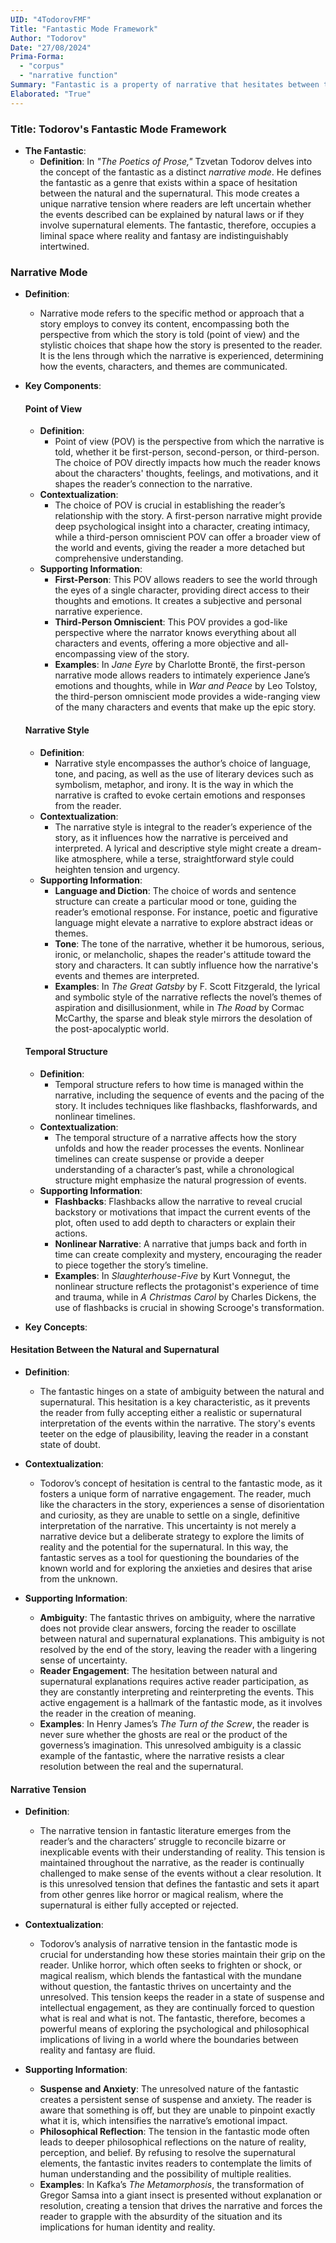 ```yaml
---
UID: "4TodorovFMF"
Title: "Fantastic Mode Framework"
Author: "Todorov"
Date: "27/08/2024"
Prima-Forma:
  - "corpus"
  - "narrative function"
Summary: "Fantastic is a property of narrative that hesitates between the natural and supernatural. Fantastic creates narrative tension thru the uncertainty of events being explained by natural law or supernatural elements."
Elaborated: "True"
---
```

### Title: **Todorov's Fantastic Mode Framework**

- **The Fantastic**:
  - **Definition**: In *"The Poetics of Prose,"* Tzvetan Todorov delves into the concept of the fantastic as a distinct *narrative mode*. He defines the fantastic as a genre that exists within a space of hesitation between the natural and the supernatural. This mode creates a unique narrative tension where readers are left uncertain whether the events described can be explained by natural laws or if they involve supernatural elements. The fantastic, therefore, occupies a liminal space where reality and fantasy are indistinguishably intertwined.

### **Narrative Mode**

- **Definition**:
  - Narrative mode refers to the specific method or approach that a story employs to convey its content, encompassing both the perspective from which the story is told (point of view) and the stylistic choices that shape how the story is presented to the reader. It is the lens through which the narrative is experienced, determining how the events, characters, and themes are communicated.

- **Key Components**:

  #### **Point of View**
  - **Definition**:
    - Point of view (POV) is the perspective from which the narrative is told, whether it be first-person, second-person, or third-person. The choice of POV directly impacts how much the reader knows about the characters' thoughts, feelings, and motivations, and it shapes the reader’s connection to the narrative.
  - **Contextualization**:
    - The choice of POV is crucial in establishing the reader’s relationship with the story. A first-person narrative might provide deep psychological insight into a character, creating intimacy, while a third-person omniscient POV can offer a broader view of the world and events, giving the reader a more detached but comprehensive understanding.
  - **Supporting Information**:
    - **First-Person**: This POV allows readers to see the world through the eyes of a single character, providing direct access to their thoughts and emotions. It creates a subjective and personal narrative experience.
    - **Third-Person Omniscient**: This POV provides a god-like perspective where the narrator knows everything about all characters and events, offering a more objective and all-encompassing view of the story.
    - **Examples**: In *Jane Eyre* by Charlotte Brontë, the first-person narrative mode allows readers to intimately experience Jane’s emotions and thoughts, while in *War and Peace* by Leo Tolstoy, the third-person omniscient mode provides a wide-ranging view of the many characters and events that make up the epic story.

  #### **Narrative Style**
  - **Definition**:
    - Narrative style encompasses the author’s choice of language, tone, and pacing, as well as the use of literary devices such as symbolism, metaphor, and irony. It is the way in which the narrative is crafted to evoke certain emotions and responses from the reader.
  - **Contextualization**:
    - The narrative style is integral to the reader’s experience of the story, as it influences how the narrative is perceived and interpreted. A lyrical and descriptive style might create a dream-like atmosphere, while a terse, straightforward style could heighten tension and urgency.
  - **Supporting Information**:
    - **Language and Diction**: The choice of words and sentence structure can create a particular mood or tone, guiding the reader’s emotional response. For instance, poetic and figurative language might elevate a narrative to explore abstract ideas or themes.
    - **Tone**: The tone of the narrative, whether it be humorous, serious, ironic, or melancholic, shapes the reader's attitude toward the story and characters. It can subtly influence how the narrative's events and themes are interpreted.
    - **Examples**: In *The Great Gatsby* by F. Scott Fitzgerald, the lyrical and symbolic style of the narrative reflects the novel’s themes of aspiration and disillusionment, while in *The Road* by Cormac McCarthy, the sparse and bleak style mirrors the desolation of the post-apocalyptic world.

  #### **Temporal Structure**
  - **Definition**:
    - Temporal structure refers to how time is managed within the narrative, including the sequence of events and the pacing of the story. It includes techniques like flashbacks, flashforwards, and nonlinear timelines.
  - **Contextualization**:
    - The temporal structure of a narrative affects how the story unfolds and how the reader processes the events. Nonlinear timelines can create suspense or provide a deeper understanding of a character’s past, while a chronological structure might emphasize the natural progression of events.
  - **Supporting Information**:
    - **Flashbacks**: Flashbacks allow the narrative to reveal crucial backstory or motivations that impact the current events of the plot, often used to add depth to characters or explain their actions.
    - **Nonlinear Narrative**: A narrative that jumps back and forth in time can create complexity and mystery, encouraging the reader to piece together the story’s timeline.
    - **Examples**: In *Slaughterhouse-Five* by Kurt Vonnegut, the nonlinear structure reflects the protagonist's experience of time and trauma, while in *A Christmas Carol* by Charles Dickens, the use of flashbacks is crucial in showing Scrooge's transformation.





- **Key Concepts**:

#### **Hesitation Between the Natural and Supernatural**

- **Definition**:
  - The fantastic hinges on a state of ambiguity between the natural and supernatural. This hesitation is a key characteristic, as it prevents the reader from fully accepting either a realistic or supernatural interpretation of the events within the narrative. The story's events teeter on the edge of plausibility, leaving the reader in a constant state of doubt.

- **Contextualization**:
  - Todorov’s concept of hesitation is central to the fantastic mode, as it fosters a unique form of narrative engagement. The reader, much like the characters in the story, experiences a sense of disorientation and curiosity, as they are unable to settle on a single, definitive interpretation of the narrative. This uncertainty is not merely a narrative device but a deliberate strategy to explore the limits of reality and the potential for the supernatural. In this way, the fantastic serves as a tool for questioning the boundaries of the known world and for exploring the anxieties and desires that arise from the unknown.

- **Supporting Information**:
  - **Ambiguity**: The fantastic thrives on ambiguity, where the narrative does not provide clear answers, forcing the reader to oscillate between natural and supernatural explanations. This ambiguity is not resolved by the end of the story, leaving the reader with a lingering sense of uncertainty.
  - **Reader Engagement**: The hesitation between natural and supernatural explanations requires active reader participation, as they are constantly interpreting and reinterpreting the events. This active engagement is a hallmark of the fantastic mode, as it involves the reader in the creation of meaning.
  - **Examples**: In Henry James’s *The Turn of the Screw*, the reader is never sure whether the ghosts are real or the product of the governess’s imagination. This unresolved ambiguity is a classic example of the fantastic, where the narrative resists a clear resolution between the real and the supernatural.

#### **Narrative Tension**

- **Definition**:
  - The narrative tension in fantastic literature emerges from the reader’s and the characters’ struggle to reconcile bizarre or inexplicable events with their understanding of reality. This tension is maintained throughout the narrative, as the reader is continually challenged to make sense of the events without a clear resolution. It is this unresolved tension that defines the fantastic and sets it apart from other genres like horror or magical realism, where the supernatural is either fully accepted or rejected.

- **Contextualization**:
  - Todorov’s analysis of narrative tension in the fantastic mode is crucial for understanding how these stories maintain their grip on the reader. Unlike horror, which often seeks to frighten or shock, or magical realism, which blends the fantastical with the mundane without question, the fantastic thrives on uncertainty and the unresolved. This tension keeps the reader in a state of suspense and intellectual engagement, as they are continually forced to question what is real and what is not. The fantastic, therefore, becomes a powerful means of exploring the psychological and philosophical implications of living in a world where the boundaries between reality and fantasy are fluid.

- **Supporting Information**:
  - **Suspense and Anxiety**: The unresolved nature of the fantastic creates a persistent sense of suspense and anxiety. The reader is aware that something is off, but they are unable to pinpoint exactly what it is, which intensifies the narrative’s emotional impact.
  - **Philosophical Reflection**: The tension in the fantastic mode often leads to deeper philosophical reflections on the nature of reality, perception, and belief. By refusing to resolve the supernatural elements, the fantastic invites readers to contemplate the limits of human understanding and the possibility of multiple realities.
  - **Examples**: In Kafka’s *The Metamorphosis*, the transformation of Gregor Samsa into a giant insect is presented without explanation or resolution, creating a tension that drives the narrative and forces the reader to grapple with the absurdity of the situation and its implications for human identity and reality.


